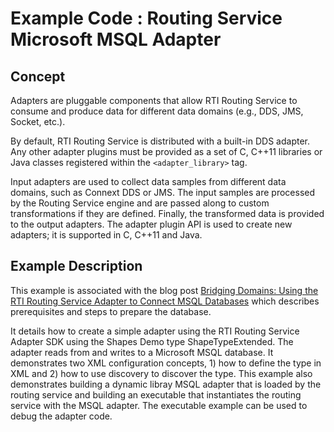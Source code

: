 # Example Code : Routing Service Microsoft MSQL Adapter

## Concept

Adapters are pluggable components that allow RTI Routing Service to consume and
produce data for different data domains (e.g., DDS, JMS, Socket, etc.).

By default, RTI Routing Service is distributed with a built-in DDS adapter. Any
other adapter plugins must be provided as a set of C, C++11 libraries or Java
classes registered within the `<adapter_library>` tag.

Input adapters are used to collect data samples from different data domains,
such as Connext DDS or JMS. The input samples are processed by the Routing Service
engine and are passed along to custom transformations if they are defined.
Finally, the transformed data is provided to the output adapters. The adapter
plugin API is used to create new adapters; it is supported in C, C++11 and Java.

## Example Description

This example is associated with the blog post
[Bridging Domains: Using the RTI Routing Service Adapter to Connect MSQL Databases](https://www.rti.com/blog/msql-database-routing-service-adapter?fbclid=IwAR2QVrZAQtE5pl94CrPYJLZ3p24ipKs7EdxvUQiZkuuDI_aBlzpn3Wy8_jE)
which describes prerequisites and steps to prepare the database.

It details how to create a simple adapter using the RTI Routing Service
Adapter SDK using the Shapes Demo type ShapeTypeExtended. The adapter reads
from and writes to a Microsoft MSQL database. It demonstrates two XML
configuration concepts, 1) how to define the type in XML and 2) how to use
discovery to discover the type. This example also demonstrates building a
dynamic libray MSQL adapter that is loaded by the routing service and building
an executable that instantiates the routing service with the MSQL adapter. The
executable example can be used to debug the adapter code.

